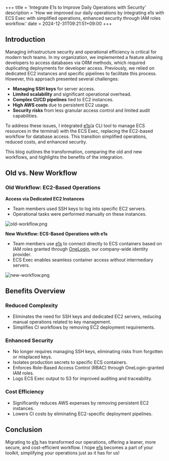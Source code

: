 +++
title = 'Integrate E1s to Improve Daily Operations with Security'
description = 'How we improved our daily operations by integrating e1s with ECS Exec with simplified operations, enhanced security through IAM roles workflow.'
date = 2024-12-31T09:21:51+09:00
+++

## Introduction

Managing infrastructure security and operational efficiency is critical for modern tech teams. In my organization, we implemented a feature allowing developers to access databases via ORM methods, which required duplicating deployments for developer access. Previously, we relied on dedicated EC2 instances and specific pipelines to facilitate this process. However, this approach presented several challenges:

- **Managing SSH keys** for server access.
- **Limited scalability** and significant operational overhead.
- **Complex CI/CD pipelines** tied to EC2 instances.
- **High AWS costs** due to persistent EC2 usage.
- **Security risks** from less granular access control and limited audit capabilities.

To address these issues, I integrated [e1s](https://github.com/keidarcy/e1s)(a CLI tool to manage ECS resources in the terminal) with the ECS Exec, replacing the EC2-based workflow for database access. This transition simplified operations, reduced costs, and enhanced security.

This blog outlines the transformation, comparing the old and new workflows, and highlights the benefits of the integration.

## Old vs. New Workflow

### Old Workflow: EC2-Based Operations

**Access via Dedicated EC2 Instances**

- Team members used SSH keys to log into specific EC2 servers.
- Operational tasks were performed manually on these instances.

![old-workflow.png](https://storage.googleapis.com/zenn-user-upload/c733932fd992-20241231.png)

**New Workflow: ECS-Based Operations with e1s**

- Team members use [e1s](https://github.com/keidarcy/e1s) to connect directly to ECS containers based on IAM roles granted through [OneLogin](https://github.com/onelogin/onelogin-python-aws-assume-role), our company-wide identity provider.
- ECS Exec enables seamless container access without intermediary servers.

![new-workflow.png](https://storage.googleapis.com/zenn-user-upload/cbe42adfc429-20241231.png)

## Benefits Overview

### **Reduced Complexity**

- Eliminates the need for SSH keys and dedicated EC2 servers, reducing manual operations related to key management.
- Simplifies CI workflows by removing EC2 deployment requirements.

### **Enhanced Security**

- No longer requires managing SSH keys, eliminating risks from forgotten or misplaced keys.
- Isolates production secrets to specific ECS containers.
- Enforces Role-Based Access Control (RBAC) through OneLogin-granted IAM roles.
- Logs ECS Exec output to S3 for improved auditing and traceability.

### **Cost Efficiency**

- Significantly reduces AWS expenses by removing persistent EC2 instances.
- Lowers CI costs by eliminating EC2-specific deployment pipelines.

## Conclusion

Migrating to [e1s](https://github.com/keidarcy/e1s) has transformed our operations, offering a leaner, more secure, and cost-efficient workflow. I hope [e1s](https://github.com/keidarcy/e1s) becomes a part of your toolkit, simplifying your operations just as it has for us!
